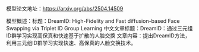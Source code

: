 模型论文地址：https://arxiv.org/abs/2504.14509

模型概述：标题：DreamID: High-Fidelity and Fast diffusion-based Face Swapping via Triplet ID Group Learning
中文文章标题：DreamID：通过三元组ID群学习实现高保真和快速基于扩散的人脸交换
文章内容：提出DreamID方法，利用三元组ID群学习实现快速、高保真的人脸交换技术。
